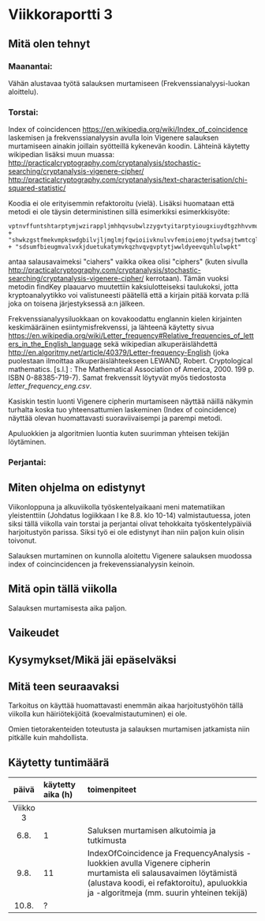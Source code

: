 # Viikkoraportti 3

## Mitä olen tehnyt

### Maanantai:

Vähän alustavaa työtä salauksen murtamiseen (Frekvenssianalyysi-luokan aloittelu).

### Torstai:

Index of coincidencen https://en.wikipedia.org/wiki/Index_of_coincidence laskemisen ja frekvenssianalyysin avulla loin Vigenere salauksen murtamiseen ainakin joillain syötteillä kykenevän koodin. Lähteinä käytetty wikipedian lisäksi muun muassa:
http://practicalcryptography.com/cryptanalysis/stochastic-searching/cryptanalysis-vigenere-cipher/ 
http://practicalcryptography.com/cryptanalysis/text-characterisation/chi-squared-statistic/ 

Koodia ei ole erityisemmin refaktoroitu (vielä). Lisäksi huomataan että metodi ei ole täysin deterministinen sillä esimerkiksi esimerkkisyöte:

    vptnvffuntshtarptymjwzirappljmhhqvsubwlzzygvtyitarptyiougxiuydtgzhhvvmum"
    + "shwkzgstfmekvmpkswdgbilvjljmglmjfqwioiivknulvvfemioiemojtywdsajtwmtcgluy"
    + "sdsumfbieugmvalvxkjduetukatymvkqzhvqvgvptytjwwldyeevquhlulwpkt"

antaa salausavaimeksi "ciahers" vaikka oikea olisi "ciphers" (kuten sivulla http://practicalcryptography.com/cryptanalysis/stochastic-searching/cryptanalysis-vigenere-cipher/ kerrotaan). Tämän vuoksi metodin findKey plaauarvo muutettiin kaksiulotteiseksi taulukoksi, jotta kryptoanalyytikko voi valistuneesti päätellä että a kirjain pitää korvata p:llä joka on toisena järjestyksessä a:n jälkeen.

Frekvenssianalyysiluokkaan on kovakoodattu englannin kielen kirjainten keskimääräinen esiintymisfrekvenssi, ja lähteenä käytetty sivua https://en.wikipedia.org/wiki/Letter_frequency#Relative_frequencies_of_letters_in_the_English_language sekä wikipedian alkuperäislähdettä http://en.algoritmy.net/article/40379/Letter-frequency-English (joka puolestaan ilmoittaa alkuperäislähteekseen LEWAND, Robert. Cryptological mathematics. [s.l.] : The Mathematical Association of America, 2000. 199 p. ISBN 0-88385-719-7). Samat frekvenssit löytyvät myös tiedostosta *letter_frequency_eng.csv*.

Kasiskin testin luonti Vigenere cipherin murtamiseen näyttää näillä näkymin turhalta koska tuo yhteensattumien laskeminen (Index of coincidence) näyttää olevan huomattavasti suoraviivaisempi ja parempi metodi.

Apuluokkien ja algoritmien luontia kuten suurimman yhteisen tekijän löytäminen.

### Perjantai:



## Miten ohjelma on edistynyt

Viikonloppuna ja alkuviikolla työskentelyaikaani meni matematiikan yleistenttiin (Johdatus logiikkaan I ke 8.8. klo 10-14) valmistautuessa, joten siksi tällä viikolla vain torstai ja perjantai olivat tehokkaita työskentelypäiviä harjoitustyön parissa. Siksi työ ei ole edistynyt ihan niin paljon kuin olisin toivonut.

Salauksen murtaminen on kunnolla aloitettu Vigenere salauksen muodossa index of coincincidencen ja frekevenssianalyysin keinoin.



## Mitä opin tällä viikolla

Salauksen murtamisesta aika paljon.


## Vaikeudet



## Kysymykset/Mikä jäi epäselväksi


## Mitä teen seuraavaksi

Tarkoitus on käyttää huomattavasti enemmän aikaa harjoitustyöhön tällä viikolla kun häiriötekijöitä (koevalmistautuminen) ei ole.

Omien tietorakenteiden toteutusta ja salauksen murtamisen jatkamista niin pitkälle kuin mahdollista.

## Käytetty tuntimäärä

| päivä   | käytetty aika (h) | toimenpiteet |
| :----:|:--------| :----------|
| Viikko 3 |
| 6.8. | 1 | Saluksen murtamisen alkutoimia ja tutkimusta |
| 9.8. | 11 | IndexOfCoincidence ja FrequencyAnalysis -luokkien avulla Vigenere cipherin murtamista eli salausavaimen löytämistä (alustava koodi, ei refaktoroitu), apuluokkia ja -algoritmeja (mm. suurin yhteinen tekijä) |
| 10.8. | ? | |
